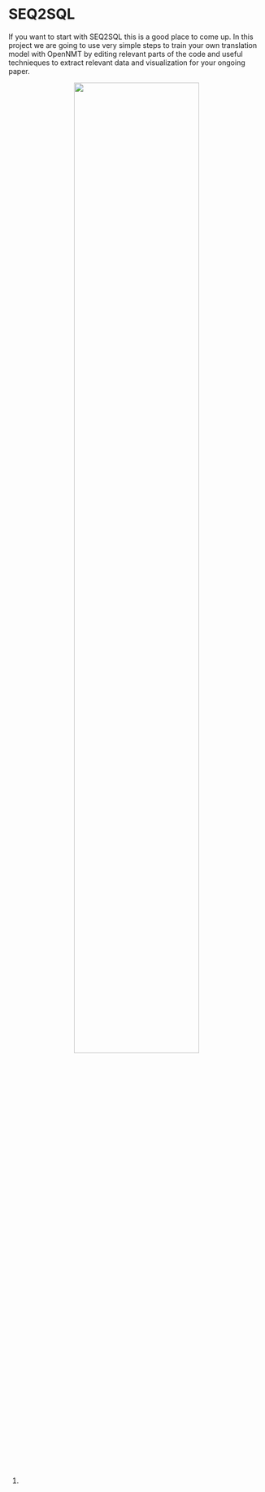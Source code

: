 # SEQ2SQL
If you want to start with SEQ2SQL this is a good place to come up. In this project we are going to use very simple steps to train your own translation model with OpenNMT by editing relevant parts of the code and useful technieques to extract relevant data and visualization for your ongoing paper.
<p align="center"><img width="70%" src="https://einstein.ai/static/images/layouts/research/seq2sql/overview.png"/> </p>

1)
